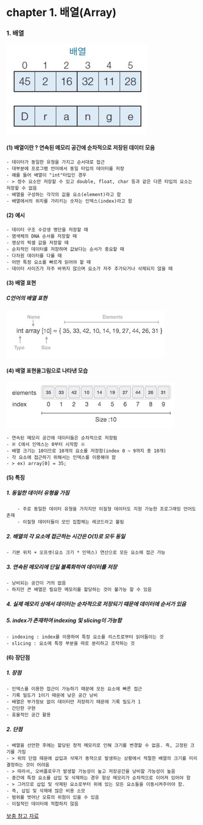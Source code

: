 # chapter 1. 배열(Array)

### 1. 배열

![array](https://github.com/BangYunseo/TIL/blob/main/CS/Data%20Structure/%20Image/ch1/array.PNG)

#### (1) 배열이란 ? 연속된 메모리 공간에 순차적으로 저장된 데이터 모음
    - 데이터가 동일한 유형을 가지고 순서대로 접근    
    - 대부분에 프로그램 언어에서 동일 타입의 데이터를 저장    
    - 예를 들어 배열이 "int"타입인 경우
    - > 정수 요소만 저장할 수 있고 double, float, char 등과 같은 다른 타입의 요소는 저장할 수 없음    
    - 배열을 구성하는 각각의 값을 요소(element)라고 함      
    - 배열에서의 위치를 가리키는 숫자는 인덱스(index)라고 함    
    
#### (2) 예시     
    - 데이터 구조 수강생 명단을 저장할 때     
    - 염색체의 DNA 순서를 저장할 때      
    - 영상의 픽셀 값을 저장할 때
    - 순차적인 데이터를 저장하며 값보다는 순서가 중요할 때
    - 다차원 데이터를 다룰 때
    - 어떤 특정 요소를 빠르게 읽어야 할 때
    - 데이터 사이즈가 자주 바뀌지 않으며 요소가 자주 추가되거나 삭제되지 않을 때


#### (3) 배열 표현   

##### C언어의 배열 표현
  
![array2](https://github.com/BangYunseo/TIL/blob/main/CS/Data%20Structure/%20Image/ch1/array2.PNG)      

#### (4) 배열 표현을그림으로 나타낸 모습

![array3](https://github.com/BangYunseo/TIL/blob/main/CS/Data%20Structure/%20Image/ch1/array3.PNG)      
  
    - 연속된 메모리 공간에 데이터들은 순차적으로 저장됨     
    - ※ C에서 인덱스는 0부터 시작함 ※     
    - 배열 크기는 10이므로 10개의 요소를 저장함(index 0 ~ 9까지 총 10개)
    - 각 요소에 접근하기 위해서는 인덱스를 이용해야 함
    - > ex) array[0] = 35;     

#### (5) 특징

##### 1. 동일한 데이터 유형을 가짐     
        - 주로 동일한 데이터 유형을 가지지만 이질형 데이터도 지원 가능한 프로그래밍 언어도 존재      
        - 이질형 데이터들이 모인 집합체는 레코드라고 불림      
##### 2. 배열의 각 요소에 접근하는 시간은 O(1)로 모두 동일      
    - 기본 위치 + 오프셋(요소 크기 * 인덱스) 연산으로 모든 요소에 접근 가능     
##### 3. 연속된 메모리에 단일 블록화하여 데이터를 저장     
    - 낭비되는 공간이 거의 없음      
    - 하지만 큰 배열은 필요한 메모리를 할당하는 것이 불가능 할 수 있음     
##### 4. 실제 메모리 상에서 데이터는 순차적으로 저장되기 때문에 데이터에 순서가 있음
##### 5. index가 존재하여 indexing 및 slicing이 가능함
    - indexing : index를 이용하여 특정 요소를 리스트로부터 읽어들이는 것
    - slicing : 요소에 특정 부분을 따로 분리하고 조작하는 것

#### (6) 장단점

##### 1. 장점 
    - 인덱스를 이용한 접근이 가능하기 때문에 모든 요소에 빠른 접근
    - 기록 밀도가 1이기 때문에 낮은 공간 낭비
    - 배열은 부가정보 없이 데이터만 저장하기 때문에 기록 밀도가 1
    - 간단한 구현 
    - 효율적인 공간 활용     
    
##### 2. 단점
    - 배열을 선언한 후에는 할당된 정적 메모리로 인해 크기를 변경할 수 없음. 즉, 고정된 크기를 가짐
    - > 위의 단점 때문에 삽입과 삭제가 동적으로 발생하는 상황에서 적절한 배열의 크기를 미리 결정하는 것이 어려움
    - > 따라서, 오버플로우가 발생할 가능성이 높고 저장공간을 낭비할 가능성이 높음
    - 중간에 특정 요소를 삽입 및 삭제하는 경우 항상 메모리가 순차적으로 이어져 있어야 함
    - > 그러므로 삽입 및 삭제된 요소로부터 위에 있는 모든 요소들을 이동시켜주어야 함. 
    - 즉, 삽입 및 삭제에 많은 비용 소모
    - 범위를 벗어난 오류의 위험이 있을 수 있음 
    - 이질적인 데이터에 적합하지 않음


[보충 참고 자료](https://yoongrammer.tistory.com/43)
